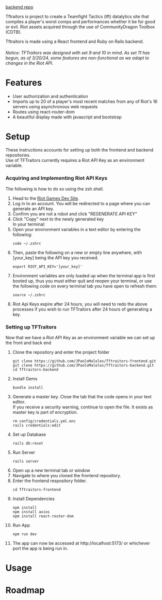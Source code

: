 [backend repo](https://github.com/JPaoloMaloles/Tftraitors_backend)


Tftraitors is project to create a Teamfight Tactics (tft) datalytics site that compiles a player's worst comps and performances whether it be for good or evil. Riot assets acquired through the use of CommunityDragon Toolbox (CDTB).

Tftraitors is made using a React frontend and Ruby on Rails backend.

<h6>Notice: TFTraitors was designed with set 9 and 10 in mind. As set 11 has begun, as of 3/20/24, some features are non-functional as we adapt to changes in the Riot API.</h6>

<h1> Features</h1>
<ul>
  <li>User authorization and authentication </li>
  <li>Imports up to 20 of a player's most recent matches from any of Riot's 16 servers using asynchronous web requests </li>
  <li>Routes using react-router-dom </li>
  <li>A beautiful display made with javascript and bootstrap</li>
</ul>

<h1> Setup</h1>
These instructions accounts for setting up both the frontend and backend repositories.<div></div>
Use of TFTraitors currently requires a Riot API Key as an environment variable.
<p></p>
<h3>Acquiring and Implementing Riot API Keys</h3>
The following is how to do so using the zsh shell.
<ol>
<li>Head to the <a href="https://developer.riotgames.com">Riot Games Dev Site</a>. </li>
<li>Log in to an account. You will be redirected to a page where you can generate an API key.</li>
<li>Confirm you are not a robot and click "REGENERATE API KEY"</li>
<li>Click "Copy" next to the newly generated key</li>
In your terminal:
<li>Open your environment variables in a text editor by entering the following:
<pre><code>code ~/.zshrc
</code></pre></li>
<li>Then, paste the following on a new or empty line anywhere, with [your_key] being the API key you received.
<pre><code>export RIOT_API_KEY='[your_key]'
</code></pre></li>
<li>Environment variables are only loaded up when the terminal app is first booted up, thus you must either quit and reopen your terminal, or use the following code on every terminal tab you have open to refresh them:
<pre><code>source ~/.zshrc
</code></pre></li>
<li>Riot Api Keys expire after 24 hours, you will need to redo the above processes if you wish to run TFTraitors after 24 hours of generating a key.</li>
</ol>
<h3>Setting up TFTraitors</h3>
Now that we have a Riot API Key as an environment variable we can set up the front and back end
<ol>
<li>Clone the repository and enter the project folder
<pre><code>git clone https://github.com/JPaoloMaloles/Tftraitors-frontend.git
git clone https://github.com/JPaoloMaloles/Tftraitors-backend.git
cd Tftraitors-backend
</code></pre></li>
  <li> Install Gems
  <pre><code>bundle install</code></pre>
  </li>
  <li>Generate a master key. Close the tab that the code opens in your text editor.
<div></div>If you receive a security warning, continue to open the file. It exists as master key is part of encryption.</li>
  <pre><code>rm config/credentials.yml.enc
rails credentials:edit</code></pre>
  </li>
  <li> Set up Database
  <pre><code>rails db:reset</code></pre>
  <li> Run Server
  <pre><code>rails server</code></pre>
  </li>
  <li>Open up a new terminal tab or window</li>
  <li>Navigate to where you cloned the frontend repository.</li>
  <li>Enter the frontend respository folder.
    <pre><code>cd Tftraitors-frontend</code></pre>
  </li>
  <li>Install Dependencies
    <pre><code>npm install
npm install axios 
npm install react-router-dom
</code></pre>
  </li>
  <li> Run App
  <pre><code>npm run dev</code></pre>
  </li>
  <li>The app can now be accessed at http://localhost:5173/ or whichever port the app is being run in. </li>
</ol>

<h1> Usage </h1>
<h1> Roadmap</h1>
